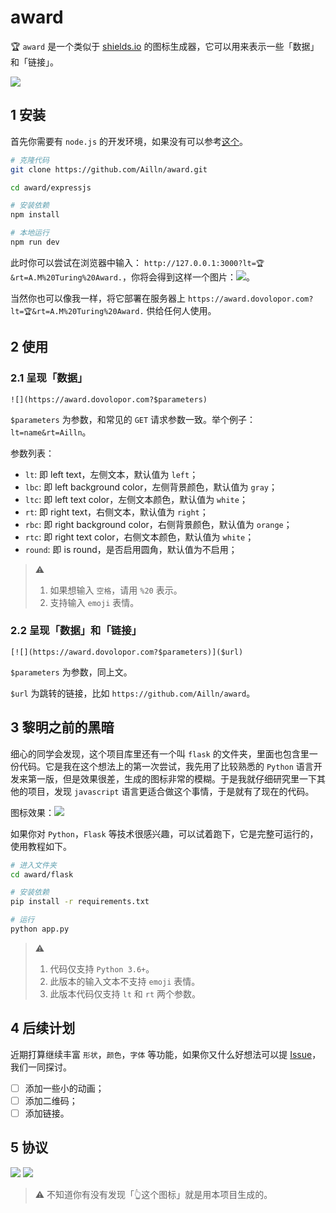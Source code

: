 # award

🏆 `award` 是一个类似于 [shields.io](https://shields.io/) 的图标生成器，它可以用来表示一些「数据」和「链接」。

![](https://award.dovolopor.com?lt=have&rt=fun&lbc=DeepSkyBlue&rbc=GhostWhite&rtc=DeepSkyBlue&round=true)

## 1 安装

首先你需要有 `node.js` 的开发环境，如果没有可以参考[这个](https://www.v2ai.cn/linux/2018/11/11/LX-10.html)。

```bash
# 克隆代码
git clone https://github.com/Ailln/award.git

cd award/expressjs

# 安装依赖
npm install

# 本地运行
npm run dev
```

此时你可以尝试在浏览器中输入： `http://127.0.0.1:3000?lt=🏆&rt=A.M%20Turing%20Award.`，你将会得到这样一个图片：![](https://award.dovolopor.com?lt=🏆&rt=A.M%20Turing%20Award.)。

当然你也可以像我一样，将它部署在服务器上 `https://award.dovolopor.com?lt=🏆&rt=A.M%20Turing%20Award.` 供给任何人使用。

## 2 使用

### 2.1 呈现「数据」

`![](https://award.dovolopor.com?$parameters)`

`$parameters` 为参数，和常见的 `GET` 请求参数一致。举个例子：`lt=name&rt=Ailln`。

参数列表：

- `lt`: 即 left text，左侧文本，默认值为 `left`；
- `lbc`: 即 left background color，左侧背景颜色，默认值为 `gray`；
- `ltc`: 即 left text color，左侧文本颜色，默认值为 `white`；
- `rt`: 即 right text，右侧文本，默认值为 `right`；
- `rbc`: 即 right background color，右侧背景颜色，默认值为 `orange`；
- `rtc`: 即 right text color，右侧文本颜色，默认值为 `white`；
- `round`: 即 is round，是否启用圆角，默认值为不启用；

> ⚠️
>
> 1. 如果想输入 `空格`，请用 `%20` 表示。
> 2. 支持输入 `emoji` 表情。

### 2.2 呈现「数据」和「链接」

`[![](https://award.dovolopor.com?$parameters)]($url)`

`$parameters` 为参数，同上文。

`$url` 为跳转的链接，比如 `https://github.com/Ailln/award`。

## 3 黎明之前的黑暗

细心的同学会发现，这个项目库里还有一个叫 `flask` 的文件夹，里面也包含里一份代码。它是我在这个想法上的第一次尝试，我先用了比较熟悉的 `Python` 语言开发来第一版，但是效果很差，生成的图标非常的模糊。于是我就仔细研究里一下其他的项目，发现 `javascript` 语言更适合做这个事情，于是就有了现在的代码。

图标效果：![](https://award.dovolopor.com/v1?lt=AM.&rt=Turing%20Award.)

如果你对 `Python`，`Flask` 等技术很感兴趣，可以试着跑下，它是完整可运行的，使用教程如下。

```bash
# 进入文件夹
cd award/flask

# 安装依赖
pip install -r requirements.txt

# 运行
python app.py
```

> ⚠️
>
> 1. 代码仅支持 `Python 3.6+`。
> 2. 此版本的输入文本不支持 `emoji` 表情。
> 3. 此版本代码仅支持 `lt` 和 `rt` 两个参数。

## 4 后续计划

近期打算继续丰富 `形状`，`颜色`，`字体` 等功能，如果你又什么好想法可以提 [Issue](https://github.com/HaveTwoBrush/award/issues)，我们一同探讨。

- [ ] 添加一些小的动画；
- [ ] 添加二维码；
- [ ] 添加链接。

## 5 协议

[![](https://award.dovolopor.com?lt=License&rt=MIT&rbc=green)](./LICENSE)
[![](https://award.dovolopor.com?lt=Ailln's&rt=idea&lbc=lightgray&rbc=red&ltc=red)](https://github.com/Ailln/award)

> ⚠️ 不知道你有没有发现「👆这个图标」就是用本项目生成的。
